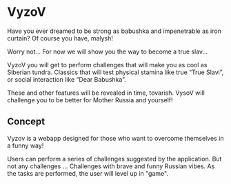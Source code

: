 # VyzoV

Have you ever dreamed to be strong as babushka and impenetrable as iron curtain?
Of course you have, malysh! 

Worry not... 
For now we will show you the way to become a true slav...

VyzoV you will get to perform challenges that will make you as cool as Siberian tundra. 
Classics that will test physical stamina like true “True Slavi”, or social interaction like “Dear Babushka”.

These and other features will be revealed in time, tovarish.
VysoV will challenge you to be better for Mother Russia and yourself!

## Concept

Vyzov is a webapp designed for those who want to overcome themselves in a funny way!

Users can perform a series of challenges suggested by the application. But not any challenges ... 
Challenges with brave and funny Russian vibes.
As the tasks are performed, the user will level up in "game".
